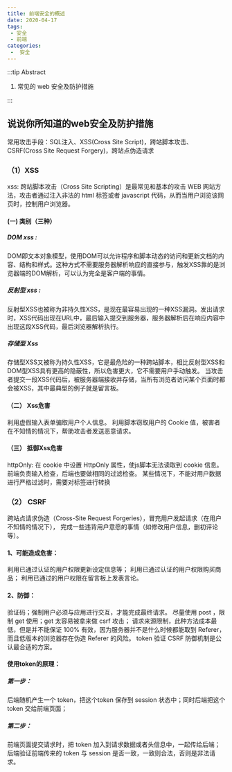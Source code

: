 ```yaml
---
title: 前端安全的概述
date: 2020-04-17
tags:
 - 安全
 - 前端
categories: 
 -  安全
---
```


:::tip Abstract
1. 常见的 web 安全及防护措施

:::

<!-- more -->

## 说说你所知道的web安全及防护措施

常用攻击手段：SQL注入、XSS(Cross Site Script)，跨站脚本攻击、CSRF(Cross Site Request Forgery)，跨站点伪造请求

### （1）XSS

xss: 跨站脚本攻击（Cross Site Scripting）是最常见和基本的攻击 WEB 网站方法，攻击者通过注入非法的 html 标签或者 javascript 代码，从而当用户浏览该网页时，控制用户浏览器。

#### (一) 类别（三种）

##### DOM xss :

DOM即文本对象模型，使用DOM可以允许程序和脚本动态的访问和更新文档的内容、结构和样式。这种方式不需要服务器解析响应的直接参与，触发XSS靠的是浏览器端的DOM解析，可以认为完全是客户端的事情。

##### 反射型 xss :

反射型XSS也被称为非持久性XSS，是现在最容易出现的一种XSS漏洞。发出请求时，XSS代码出现在URL中，最后输入提交到服务器，服务器解析后在响应内容中出现这段XSS代码，最后浏览器解析执行。

##### 存储型 Xss

存储型XSS又被称为持久性XSS，它是最危险的一种跨站脚本，相比反射型XSS和DOM型XSS具有更高的隐蔽性，所以危害更大，它不需要用户手动触发。 当攻击者提交一段XSS代码后，被服务器端接收并存储，当所有浏览者访问某个页面时都会被XSS，其中最典型的例子就是留言板。

#### （二） Xss危害

利用虚假输入表单骗取用户个人信息。
利用脚本窃取用户的 Cookie 值，被害者在不知情的情况下，帮助攻击者发送恶意请求。

#### （三） 抵御Xss危害

httpOnly: 在 cookie 中设置 HttpOnly 属性，使js脚本无法读取到 cookie 信息。
前端负责输入检查，后端也要做相同的过滤检查。
某些情况下，不能对用户数据进行严格过滤时，需要对标签进行转换

### （2） CSRF

跨站点请求伪造（Cross-Site Request Forgeries），冒充用户发起请求（在用户不知情的情况下）， 完成一些违背用户意愿的事情（如修改用户信息，删初评论等）。

#### 1、可能造成危害：

利用已通过认证的用户权限更新设定信息等；
利用已通过认证的用户权限购买商品；
利用已通过的用户权限在留言板上发表言论。

#### 2、防御：

验证码；强制用户必须与应用进行交互，才能完成最终请求。
尽量使用 post ，限制 get 使用；get 太容易被拿来做 csrf 攻击；
请求来源限制，此种方法成本最低，但是并不能保证 100% 有效，因为服务器并不是什么时候都能取到 Referer，而且低版本的浏览器存在伪造 Referer 的风险。
token 验证 CSRF 防御机制是公认最合适的方案。

#### 使用token的原理：

##### 第一步：

后端随机产生一个 token，把这个token 保存到 session 状态中；同时后端把这个token 交给前端页面；

##### 第二步：

前端页面提交请求时，把 token 加入到请求数据或者头信息中，一起传给后端；
后端验证前端传来的 token 与 session 是否一致，一致则合法，否则是非法请求。
